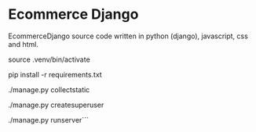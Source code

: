 # Ecommerce Django

EcommerceDjango source code written in python (django), javascript, css and html.

source .venv/bin/activate

pip install -r requirements.txt

./manage.py collectstatic

./manage.py createsuperuser

./manage.py runserver```
